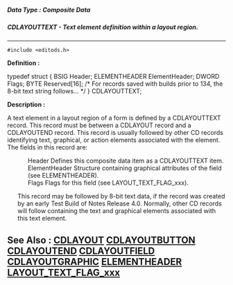 ##### Data Type : Composite Data
##### CDLAYOUTTEXT - Text element definition within a layout region.
---
```
#include <editods.h>
```

**Definition :**

typedef struct {
   BSIG           Header;
 ELEMENTHEADER  ElementHeader;
 DWORD          Flags;
 BYTE           Reserved[16];
/* For records saved with builds prior to 134,
   the 8-bit text string follows... */
} CDLAYOUTTEXT;

**Description :**

A text element in a layout region of a form is defined by a CDLAYOUTTEXT record.  This record must be between a CDLAYOUT record and a CDLAYOUTEND record.  This record is usually followed by other CD records identifying text,  graphical, or action elements associated with the element.  The fields in this record are:<br>

<ul>
<ul>Header	Defines this composite data item as a CDLAYOUTTEXT item.<br>
ElementHeader	Structure containing graphical attributes of the field (see ELEMENTHEADER).<br>
Flags	Flags for this field (see LAYOUT_TEXT_FLAG_xxx).</ul>
</ul>

<ul>This record may be followed by 8-bit text data, if the record was created by an early Test Build of Notes Release 4.0.  Normally, other CD records will follow containing the text and graphical elements associated with this text element.</ul>



**See Also :**
[CDLAYOUT](/domino-c-api-docs/reference/Data/CDLAYOUT)
[CDLAYOUTBUTTON](/domino-c-api-docs/reference/Data/CDLAYOUTBUTTON)
[CDLAYOUTEND](/domino-c-api-docs/reference/Data/CDLAYOUTEND)
[CDLAYOUTFIELD](/domino-c-api-docs/reference/Data/CDLAYOUTFIELD)
[CDLAYOUTGRAPHIC](/domino-c-api-docs/reference/Data/CDLAYOUTGRAPHIC)
[ELEMENTHEADER](/domino-c-api-docs/reference/Data/ELEMENTHEADER)
[LAYOUT_TEXT_FLAG_xxx](/domino-c-api-docs/reference/Symb/LAYOUT_TEXT_FLAG_xxx)
---
